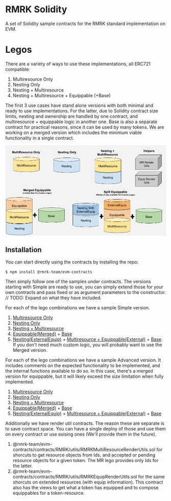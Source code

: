 # RMRK Solidity

A set of Solidity sample contracts for the RMRK standard implementation on EVM.

# Legos
There are a variety of ways to use these implementations, all ERC721 compatible:
1. Multiresource Only
1. Nesting Only
1. Nesting + Multiresource
1. Nesting + Multiresource + Equippable (+Base) 

The first 3 use cases have stand alone versions with both minimal and ready to use implementations. 
For the latter, due to Solidity contract size limits, nesting and ownership are handled by one contract, and multiresource + equippable logic in another one. Base is also a separate contract for practical reasons, since it can be used by many tokens. We are working on a merged version which includes the minimum viable functionality in a single contract.

![image Legos](./RMRKLegos.png)


## Installation

You can start directly using the contracts by installing the repo:
```
$ npm install @rmrk-team/evm-contracts
```

Then simply follow one of the samples under contracts. The versions starting with Simple are ready to use, you can simply extend those for your own contracts and pass fixed or as argument parameters to the constructor. 
// TODO: Expand on what they have included.

For each of the lego combinations we have a sample Simple version.
1. [Multiresource Only](https://github.com/rmrk-team/evm-sample-contracts/blob/master/contracts/SimpleMultiResource.sol)
1. [Nesting Only](https://github.com/rmrk-team/evm-sample-contracts/blob/master/contracts/SimpleNesting.sol)
1. [Nesting + Multiresource](https://github.com/rmrk-team/evm-sample-contracts/blob/master/contracts/SimpleNestingMultiResource.sol)
1. [Equippable(Merged)](https://github.com/rmrk-team/evm-sample-contracts/blob/master/contracts/SimpleEquippable.sol) + [Base](https://github.com/rmrk-team/evm-sample-contracts/blob/master/contracts/SimpleBase.sol)
1. [Nesting(ExternalEquip)](https://github.com/rmrk-team/evm-sample-contracts/blob/master/contracts/SimpleNestingExternalEquip.sol) + [Multiresource + Equippable(External)](https://github.com/rmrk-team/evm-sample-contracts/blob/master/contracts/SimpleExternalEquip.sol) + [Base](https://github.com/rmrk-team/evm-sample-contracts/blob/master/contracts/SimpleBase.sol). If you don't need much custom logic, you will probably want to use the Merged version.

For each of the lego combinations we have a sample Advanced version. It includes comments on the expected functionality to be implemented, and the internal functions available to do so. In this case, there's a merged version for equippable, but it will likely exceed the size limitation when fully implemented.
1. [Multiresource Only](https://github.com/rmrk-team/evm-sample-contracts/blob/master/contracts/AdvancedMultiResource.sol)
1. [Nesting Only](https://github.com/rmrk-team/evm-sample-contracts/blob/master/contracts/AdvancedNesting.sol)
1. [Nesting + Multiresource](https://github.com/rmrk-team/evm-sample-contracts/blob/master/contracts/AdvancedNestingMultiResource.sol)
1. [Equippable(Merged)](https://github.com/rmrk-team/evm-sample-contracts/blob/master/contracts/AdvancedEquippable.sol) + [Base](https://github.com/rmrk-team/evm-sample-contracts/blob/master/contracts/AdvancedBase.sol)
1. [Nesting(ExternalEquip)](https://github.com/rmrk-team/evm-sample-contracts/blob/master/contracts/AdvancedNestingExternalEquip.sol) + [Multiresource + Equippable(External)](https://github.com/rmrk-team/evm-sample-contracts/blob/master/contracts/AdvancedExternalEquip.sol) + [Base](https://github.com/rmrk-team/evm-sample-contracts/blob/master/contracts/AdvancedBase.sol)

Additionally we have render util contracts. The reason these are separate is to save contract space. You can have a single deploy of those and use them on every contract or use exising ones (We'll provide them in the future).
1. @rmrk-team/evm-contracts/contracts/RMRK/utils/RMRKMultiResourceRenderUtils.sol for shorcuts to get resource objects from Ids, and accepted or pending resource objects for a given token. The MR lego provides only Ids for the latter.
1. @rmrk-team/evm-contracts/contracts/RMRK/utils/RMRKEquipRenderUtils.sol for the same shorcuts on extended resources (with equip information). This contract also has the views to get what a token has equipped and to compose equippables for a token-resource.
